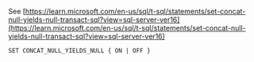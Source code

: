 See [https://learn.microsoft.com/en-us/sql/t-sql/statements/set-concat-null-yields-null-transact-sql?view=sql-server-ver16](https://learn.microsoft.com/en-us/sql/t-sql/statements/set-concat-null-yields-null-transact-sql?view=sql-server-ver16)
```
SET CONCAT_NULL_YIELDS_NULL { ON | OFF }
```
